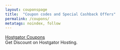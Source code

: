 ```yaml
---
layout: couponspage
title:  "Coupon codes and Special Cashback Offers"
permalink: /coupons/
metatags: noindex, follow
---
```


<div class="panel panel-success">
  <div class="panel-heading">
    <a class="panel-title" href ="/coupons/hostgator/" >Hostgator Coupons</a>
  </div>
  <div class="panel-body">
    Get Discount on Hostgator Hosting.
  </div>
</div>